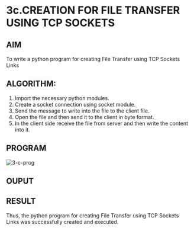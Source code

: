 # 3c.CREATION FOR FILE TRANSFER USING TCP SOCKETS
## AIM
To write a python program for creating File Transfer using TCP Sockets Links
## ALGORITHM:
1. Import the necessary python modules.
2. Create a socket connection using socket module.
3. Send the message to write into the file to the client file.
4. Open the file and then send it to the client in byte format.
5. In the client side receive the file from server and then write the content into it.
## PROGRAM
![3-c-prog](https://github.com/user-attachments/assets/b669f21a-8680-4f3f-a751-68876197de39)

## OUPUT
## RESULT
Thus, the python program for creating File Transfer using TCP Sockets Links was 
successfully created and executed.
